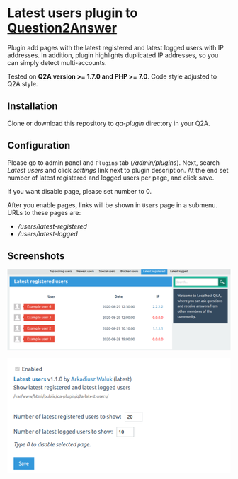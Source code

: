 # Latest users plugin to [Question2Answer](http://question2answer.org/)

Plugin add pages with the latest registered and latest logged users with IP addresses. In addition, plugin highlights duplicated IP addresses, so you can simply detect multi-accounts.

Tested on **Q2A version >= 1.7.0 and PHP >= 7.0**. Code style adjusted to Q2A style.

## Installation

Clone or download this repository to *qa-plugin* directory in your Q2A.
 
## Configuration

Please go to admin panel and `Plugins` tab (*/admin/plugins*). Next, search *Latest users* and click *settings* link next to plugin description. At the end set number of latest registered and logged users per page, and click save.

If you want disable page, please set number to 0.

After you enable pages, links will be shown in `Users` page in a submenu. URLs to these pages are:
- */users/latest-registered*
- */users/latest-logged*

## Screenshots

![Page](images/page.png)

![Plugin settings](images/settings.png)
